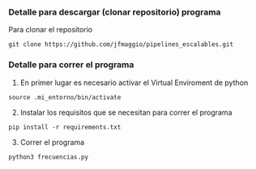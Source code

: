 ### Detalle para descargar (clonar repositorio) programa
Para clonar el repositorio

`git clone https://github.com/jfmaggio/pipelines_escalables.git` 

### Detalle para correr el programa

1. En primer lugar es necesario activar el Virtual Enviroment de python

`source .mi_entorno/bin/activate`

2. Instalar los requisitos que se necesitan para correr el programa

`pip install -r requirements.txt`

3. Correr el programa

`python3 frecuencias.py`